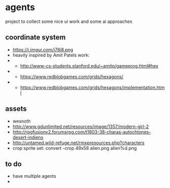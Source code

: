 # agents

project to collect some nice ui work and some ai approaches

## coordinate system
* https://i.imgur.com/i78i8.png
* heavily inspired by Amit Patels work:
* * http://www-cs-students.stanford.edu/~amitp/gameprog.html#hex
* * https://www.redblobgames.com/grids/hexagons/
* * https://www.redblobgames.com/grids/hexagons/implementation.html

## assets
* wesnoth
* http://www.gdunlimited.net/resources/image/1357/modern-girl-2
* http://rpgfusionv2.forumsrpg.com/t1803-38-charas-autochtones-desert-indiens
* http://untamed.wild-refuge.net/rmxpresources.php?characters
* crop sprite set: convert -crop 49x58 alien.png alien%d.png

## to do
* have multiple agents
*
